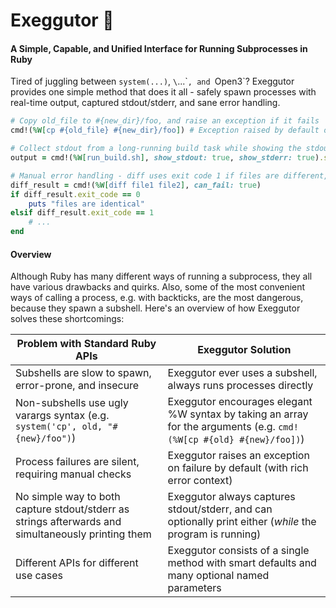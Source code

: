 # Exeggutor 🌴

#### A Simple, Capable, and Unified Interface for Running Subprocesses in Ruby

Tired of juggling between `system(...)`, `\`...\``, and `Open3`? Exeggutor provides one simple method that does it all - safely spawn processes with real-time output, captured stdout/stderr, and sane error handling.

```ruby
# Copy old_file to #{new_dir}/foo, and raise an exception if it fails
cmd!(%W[cp #{old_file} #{new_dir}/foo]) # Exception raised by default on failure

# Collect stdout from a long-running build task while showing the stdout/stderr progress updates
output = cmd!(%W[run_build.sh], show_stdout: true, show_stderr: true).stdout

# Manual error handling - diff uses exit code 1 if files are different, and >1 if an error occurred
diff_result = cmd!(%W[diff file1 file2], can_fail: true)
if diff_result.exit_code == 0
    puts "files are identical"
elsif diff_result.exit_code == 1
    # ...
end
```

#### Overview

Although Ruby has many different ways of running a subprocess, they all have various drawbacks and quirks. Also, some of the most convenient ways of calling a process, e.g. with backticks, are the most dangerous, because they spawn a subshell. Here's an overview of how Exeggutor solves these shortcomings:

|Problem with Standard Ruby APIs|Exeggutor Solution|
|-|-|
|Subshells are slow to spawn, error-prone, and insecure | Exeggutor ever uses a subshell, always runs processes directly|
|Non-subshells use ugly varargs syntax (e.g. `system('cp', old, "#{new}/foo")`)        |Exeggutor encourages elegant %W syntax by taking an array for the arguments (e.g. `cmd!(%W[cp #{old} #{new}/foo])`)|
|Process failures are silent, requiring manual checks|Exeggutor raises an exception on failure by default (with rich error context)|
|No simple way to both capture stdout/stderr as strings afterwards and simultaneously printing                       them |Exeggutor always captures stdout/stderr, and can optionally print either (_while_ the program is running)|
|Different APIs for different use cases|Exeggutor consists of a single method with smart defaults and many optional named parameters|


